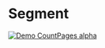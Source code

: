 # Segment


[![Demo CountPages alpha](https://github.com/Evgen-ios/Segment/blob/master/1511972.gif?raw=true)]()
